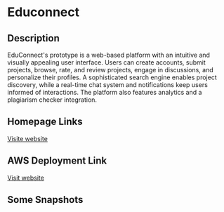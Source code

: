 # Educonnect

## Description

EduConnect's prototype is a web-based platform with an intuitive
and visually appealing user interface. Users can create accounts,
submit projects, browse, rate, and review projects, engage in
discussions, and personalize their profiles. A sophisticated search
engine enables project discovery, while a real-time chat system
and notifications keep users informed of interactions. The
platform also features analytics and a plagiarism checker
integration.

## Homepage Links

[Visite website](https://ankit-dsu.github.io/SIH-PROD// "LCO")

## AWS Deployment Link

[Visit website](http://34.235.148.5/ "LCO")

## Some Snapshots
